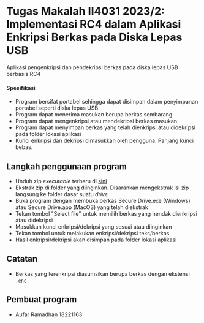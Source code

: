 # Tugas Makalah II4031 2023/2: Implementasi RC4 dalam Aplikasi Enkripsi Berkas pada Diska Lepas USB

Aplikasi pengenkripsi dan pendekripsi berkas pada diska lepas USB berbasis RC4

#### Spesifikasi
- Program bersifat portabel sehingga dapat disimpan dalam penyimpanan portabel seperti diska lepas USB
- Program dapat menerima masukan berupa berkas sembarang
- Program dapat mengenkripsi atau mendekripsi berkas masukan 
- Program dapat menyimpan berkas yang telah dienkripsi atau didekripsi pada folder lokasi aplikasi
- Kunci enkripsi dan dekripsi dimasukkan oleh pengguna. Panjang kunci bebas.

## Langkah penggunaan program
- Unduh zip *executable* terbaru di [sini](https://github.com/AufarR/secure-drive/releases/latest)
- Ekstrak zip di folder yang diinginkan. Disarankan mengekstrak isi zip langsung ke folder dasar suatu *drive*
- Buka program dengan membuka berkas Secure Drive.exe (Windows) atau Secure Drive.app (MacOS) yang telah diekstrak
- Tekan tombol "Select file" untuk memilih berkas yang hendak dienkripsi atau didekripsi
- Masukkan kunci enkripsi/dekripsi yang sesuai atau diinginkan
- Tekan tombol untuk melakukan enkripsi/dekripsi teks/berkas
- Hasil enkripsi/dekripsi akan disimpan pada folder lokasi aplikasi

## Catatan
- Berkas yang terenkripsi diasumsikan berupa berkas dengan ekstensi `.enc`

## Pembuat program
- Aufar Ramadhan 18221163
